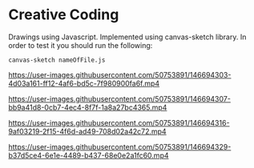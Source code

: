 # Creative Coding

Drawings using Javascript. Implemented using canvas-sketch library. In order to test it you should run the following:

``` 
canvas-sketch nameOfFile.js
```



https://user-images.githubusercontent.com/50753891/146694303-4d03a161-ff12-4af6-bd5c-7f980900fa6f.mp4



https://user-images.githubusercontent.com/50753891/146694307-bb9a41d8-0cb7-4ec4-8f7f-1a8a27bc4365.mp4



https://user-images.githubusercontent.com/50753891/146694316-9af03219-2f15-4f6d-ad49-708d02a42c72.mp4



https://user-images.githubusercontent.com/50753891/146694329-b37d5ce4-6e1e-4489-b437-68e0e2a1fc60.mp4

